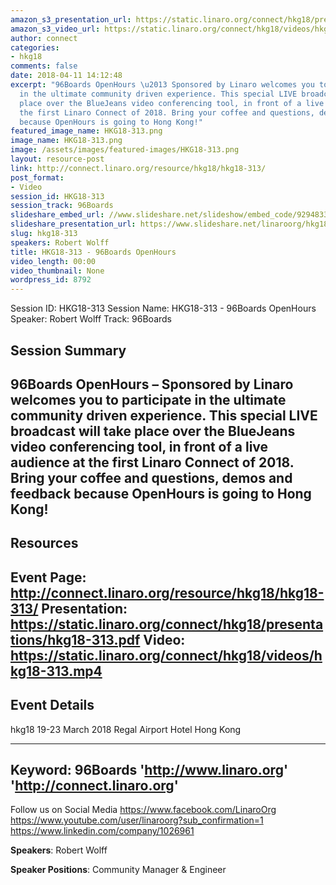 ```yaml
---
amazon_s3_presentation_url: https://static.linaro.org/connect/hkg18/presentations/hkg18-313.pdf
amazon_s3_video_url: https://static.linaro.org/connect/hkg18/videos/hkg18-313.mp4
author: connect
categories:
- hkg18
comments: false
date: 2018-04-11 14:12:48
excerpt: "96Boards OpenHours \u2013 Sponsored by Linaro welcomes you to participate
  in the ultimate community driven experience. This special LIVE broadcast will take
  place over the BlueJeans video conferencing tool, in front of a live audience at
  the first Linaro Connect of 2018. Bring your coffee and questions, demos and feedback
  because OpenHours is going to Hong Kong!"
featured_image_name: HKG18-313.png
image_name: HKG18-313.png
image: /assets/images/featured-images/HKG18-313.png
layout: resource-post
link: http://connect.linaro.org/resource/hkg18/hkg18-313/
post_format:
- Video
session_id: HKG18-313
session_track: 96Boards
slideshare_embed_url: //www.slideshare.net/slideshow/embed_code/92948336
slideshare_presentation_url: https://www.slideshare.net/linaroorg/hkg18313-96boards-openhours
slug: hkg18-313
speakers: Robert Wolff
title: HKG18-313 - 96Boards OpenHours
video_length: 00:00
video_thumbnail: None
wordpress_id: 8792
---
```


Session ID: HKG18-313
Session Name: HKG18-313 - 96Boards OpenHours
Speaker: Robert Wolff
Track: 96Boards


## Session Summary
96Boards OpenHours – Sponsored by Linaro welcomes you to participate in the ultimate community driven experience. This special LIVE broadcast will take place over the BlueJeans video conferencing tool, in front of a live audience at the first Linaro Connect of 2018. Bring your coffee and questions, demos and feedback because OpenHours is going to Hong Kong!
---------------------------------------------------
## Resources
Event Page: http://connect.linaro.org/resource/hkg18/hkg18-313/
Presentation: https://static.linaro.org/connect/hkg18/presentations/hkg18-313.pdf
Video: https://static.linaro.org/connect/hkg18/videos/hkg18-313.mp4
 ---------------------------------------------------
## Event Details
hkg18
19-23 March 2018
Regal Airport Hotel Hong Kong

---------------------------------------------------
Keyword: 96Boards
'http://www.linaro.org'
'http://connect.linaro.org'
---------------------------------------------------
Follow us on Social Media
https://www.facebook.com/LinaroOrg
https://www.youtube.com/user/linaroorg?sub_confirmation=1
https://www.linkedin.com/company/1026961

**Speakers**: Robert Wolff

**Speaker Positions**: Community Manager & Engineer
